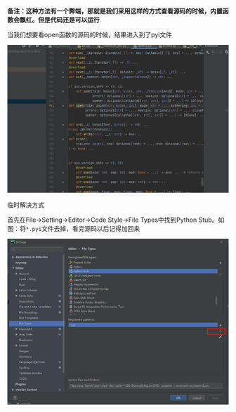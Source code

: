 

**备注：这种方法有一个弊端，那就是我们采用这样的方式查看源码的时候，内置函数会飘红。但是代码还是可以运行**



当我们想要看open函数的源码的时候，结果进入到了pyi文件

![image-20211121163542593](image-20211121163542593.png)



临时解决方式

首先在File->Setting->Editor->Code Style->File Types中找到Python Stub。如图：将`*.pyi`文件去掉，看完源码以后记得加回来

![image-20211121163749756](image-20211121163749756.png)



